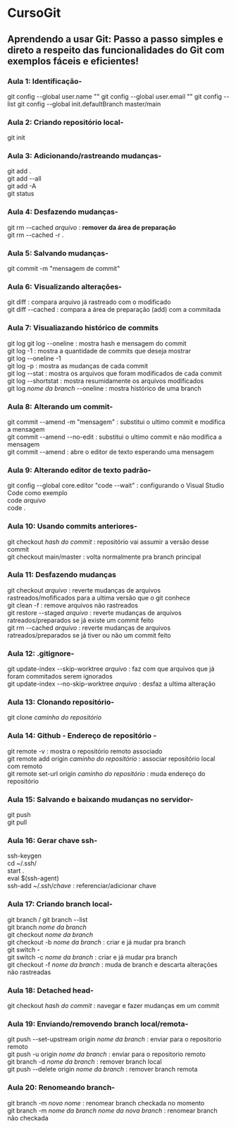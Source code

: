 # CursoGit
<h2> Aprendendo a usar Git: Passo a passo simples e direto a respeito das funcionalidades do Git com exemplos fáceis e eficientes! </h2>

<h3> Aula 1: Identificação- </h3>

git config --global user.name ""
git config --global user.email ""
git config --list
git config --global init.defaultBranch master/main


<h3>Aula 2: Criando repositório local-</h3>

git init


<h3>Aula 3: Adicionando/rastreando mudanças-</h3>

git add . <br>
git add --all <br>
git add -A <br>
git status


<h3>Aula 4: Desfazendo mudanças-</h3>

git rm --cached *arquivo* : <b>remover da área de preparação</b> <br>
git rm --cached -r .


<h3>Aula 5: Salvando mudanças-</h3>

git commit -m "mensagem de commit"


<h3>Aula 6: Visualizando alterações-</h3>

git diff : compara arquivo já rastreado com o modificado <br>
git diff --cached : compara a área de preparação (add) com a commitada


<h3>Aula 7: Visualiazando histórico de commits</h3>

git log 
git log --oneline : mostra hash e mensagem do commit <br>
git log -1 : mostra a quantidade de commits que deseja mostrar <br>
git log --oneline -1 <br>
git log -p : mostra as mudanças de cada commit <br>
git log --stat : mostra os arquivos que foram modificados de cada commit <br>
git log --shortstat : mostra resumidamente os arquivos modificados <br>
git log *nome da branch* --oneline : mostra histórico de uma branch


<h3>Aula 8: Alterando um commit- </h3>

git commit --amend -m "mensagem" : substitui o ultimo commit e modifica a mensagem <br>
git commit --amend --no-edit : substitui o ultimo commit e não modifica a mensagem <br>
git commit --amend : abre o editor de texto esperando uma mensagem


<h3>Aula 9: Alterando editor de texto padrão-</h3>

git config --global core.editor "code --wait" : configurando o Visual Studio Code como exemplo <br>
code *arquivo* <br>
code .


<h3>Aula 10: Usando commits anteriores-</h3>

git checkout *hash do commit* : repositório vai assumir a versão desse commit <br>
git checkout main/master : volta normalmente pra branch principal


<h3>Aula 11: Desfazendo mudanças </h3>

git checkout *arquivo* : reverte mudanças de arquivos rastreados/mofificados para a ultima versão que o git conhece <br>
git clean -f : remove arquivos não rastreados <br>
git restore --staged *arquivo* : reverte mudanças de arquivos ratreados/preparados se já existe um commit feito <br>
git rm --cached *arquivo* : reverte mudanças de arquivos ratreados/preparados se já tiver ou não um commit feito


<h3>Aula 12: .gitignore-</h3>

git update-index --skip-worktree *arquivo* : faz com que arquivos que já foram commitados serem ignorados <br>
git update-index --no-skip-worktree *arquivo* : desfaz a ultima alteração


<h3>Aula 13: Clonando repositório-</h3>

git clone *caminho do repositório*


<h3>Aula 14: Github - Endereço de repositório - </h3>

git remote -v : mostra o repositório remoto associado <br>
git remote add origin *caminho do repositório* : associar repositório local com remoto <br>
git remote set-url origin *caminho do repositório* : muda endereço do repositório


<h3>Aula 15: Salvando e baixando mudanças no servidor-</h3>

git push <br>
git pull <br>


<h3>Aula 16: Gerar chave ssh-</h3>

ssh-keygen <br>
cd ~/.ssh/ <br>
start . <br>
eval $(ssh-agent) <br>
ssh-add ~/.ssh/*chave* : referenciar/adicionar chave


<h3>Aula 17: Criando branch local-</h3>

git branch / git branch --list <br>
git branch *nome da branch* <br>
git checkout *nome da branch* <br>
git checkout -b *nome da branch* : criar e já mudar pra branch <br>
git switch - <br>
git switch -c *nome da branch* : criar e já mudar pra branch <br>
git checkout -f *nome da branch* : muda de branch e descarta alterações não rastreadas


<h3>Aula 18: Detached head-</h3>

git checkout *hash do commit* : navegar e fazer mudanças em um commit


<h3>Aula 19: Enviando/removendo branch local/remota-</h3>

git push --set-upstream origin *nome da branch* : enviar para o repositorio remoto <br>
git push -u origin *nome da branch* : enviar para o repositorio remoto <br>
git branch -d *nome da branch* : remover branch local <br>
git push --delete origin *nome da branch* : remover branch remota

<h3>Aula 20: Renomeando branch-</h3>

git branch -m *novo nome* : renomear branch checkada no momento <br>
git branch -m *nome da branch* *nome da nova branch* : renomear branch não checkada 